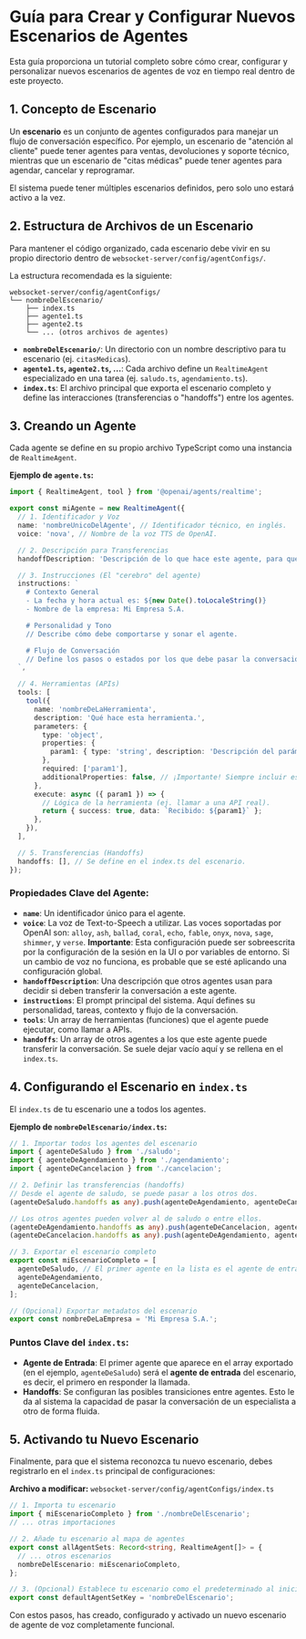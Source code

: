# Guía para Crear y Configurar Nuevos Escenarios de Agentes

Esta guía proporciona un tutorial completo sobre cómo crear, configurar y personalizar nuevos escenarios de agentes de voz en tiempo real dentro de este proyecto.

## 1. Concepto de Escenario

Un **escenario** es un conjunto de agentes configurados para manejar un flujo de conversación específico. Por ejemplo, un escenario de "atención al cliente" puede tener agentes para ventas, devoluciones y soporte técnico, mientras que un escenario de "citas médicas" puede tener agentes para agendar, cancelar y reprogramar.

El sistema puede tener múltiples escenarios definidos, pero solo uno estará activo a la vez.

## 2. Estructura de Archivos de un Escenario

Para mantener el código organizado, cada escenario debe vivir en su propio directorio dentro de `websocket-server/config/agentConfigs/`.

La estructura recomendada es la siguiente:

```
websocket-server/config/agentConfigs/
└── nombreDelEscenario/
    ├── index.ts
    ├── agente1.ts
    ├── agente2.ts
    └── ... (otros archivos de agentes)
```

-   **`nombreDelEscenario/`**: Un directorio con un nombre descriptivo para tu escenario (ej. `citasMedicas`).
-   **`agente1.ts`, `agente2.ts`, ...**: Cada archivo define un `RealtimeAgent` especializado en una tarea (ej. `saludo.ts`, `agendamiento.ts`).
-   **`index.ts`**: El archivo principal que exporta el escenario completo y define las interacciones (transferencias o "handoffs") entre los agentes.

## 3. Creando un Agente

Cada agente se define en su propio archivo TypeScript como una instancia de `RealtimeAgent`.

**Ejemplo de `agente.ts`:**

```typescript
import { RealtimeAgent, tool } from '@openai/agents/realtime';

export const miAgente = new RealtimeAgent({
  // 1. Identificador y Voz
  name: 'nombreUnicoDelAgente', // Identificador técnico, en inglés.
  voice: 'nova', // Nombre de la voz TTS de OpenAI.

  // 2. Descripción para Transferencias
  handoffDescription: 'Descripción de lo que hace este agente, para que otros agentes sepan cuándo transferirle la llamada.',

  // 3. Instrucciones (El "cerebro" del agente)
  instructions: `
    # Contexto General
    - La fecha y hora actual es: ${new Date().toLocaleString()}
    - Nombre de la empresa: Mi Empresa S.A.

    # Personalidad y Tono
    // Describe cómo debe comportarse y sonar el agente.

    # Flujo de Conversación
    // Define los pasos o estados por los que debe pasar la conversación.
  `,

  // 4. Herramientas (APIs)
  tools: [
    tool({
      name: 'nombreDeLaHerramienta',
      description: 'Qué hace esta herramienta.',
      parameters: {
        type: 'object',
        properties: {
          param1: { type: 'string', description: 'Descripción del parámetro.' },
        },
        required: ['param1'],
        additionalProperties: false, // ¡Importante! Siempre incluir esto.
      },
      execute: async ({ param1 }) => {
        // Lógica de la herramienta (ej. llamar a una API real).
        return { success: true, data: `Recibido: ${param1}` };
      },
    }),
  ],

  // 5. Transferencias (Handoffs)
  handoffs: [], // Se define en el index.ts del escenario.
});
```

### Propiedades Clave del Agente:

-   **`name`**: Un identificador único para el agente.
-   **`voice`**: La voz de Text-to-Speech a utilizar. Las voces soportadas por OpenAI son: `alloy`, `ash`, `ballad`, `coral`, `echo`, `fable`, `onyx`, `nova`, `sage`, `shimmer`, y `verse`. **Importante**: Esta configuración puede ser sobreescrita por la configuración de la sesión en la UI o por variables de entorno. Si un cambio de voz no funciona, es probable que se esté aplicando una configuración global.
-   **`handoffDescription`**: Una descripción que otros agentes usan para decidir si deben transferir la conversación a este agente.
-   **`instructions`**: El prompt principal del sistema. Aquí defines su personalidad, tareas, contexto y flujo de la conversación.
-   **`tools`**: Un array de herramientas (funciones) que el agente puede ejecutar, como llamar a APIs.
-   **`handoffs`**: Un array de otros agentes a los que este agente puede transferir la conversación. Se suele dejar vacío aquí y se rellena en el `index.ts`.

## 4. Configurando el Escenario en `index.ts`

El `index.ts` de tu escenario une a todos los agentes.

**Ejemplo de `nombreDelEscenario/index.ts`:**

```typescript
// 1. Importar todos los agentes del escenario
import { agenteDeSaludo } from './saludo';
import { agenteDeAgendamiento } from './agendamiento';
import { agenteDeCancelacion } from './cancelacion';

// 2. Definir las transferencias (handoffs)
// Desde el agente de saludo, se puede pasar a los otros dos.
(agenteDeSaludo.handoffs as any).push(agenteDeAgendamiento, agenteDeCancelacion);

// Los otros agentes pueden volver al de saludo o entre ellos.
(agenteDeAgendamiento.handoffs as any).push(agenteDeCancelacion, agenteDeSaludo);
(agenteDeCancelacion.handoffs as any).push(agenteDeAgendamiento, agenteDeSaludo);

// 3. Exportar el escenario completo
export const miEscenarioCompleto = [
  agenteDeSaludo, // El primer agente en la lista es el agente de entrada.
  agenteDeAgendamiento,
  agenteDeCancelacion,
];

// (Opcional) Exportar metadatos del escenario
export const nombreDeLaEmpresa = 'Mi Empresa S.A.';
```

### Puntos Clave del `index.ts`:

-   **Agente de Entrada**: El primer agente que aparece en el array exportado (en el ejemplo, `agenteDeSaludo`) será el **agente de entrada** del escenario, es decir, el primero en responder la llamada.
-   **Handoffs**: Se configuran las posibles transiciones entre agentes. Esto le da al sistema la capacidad de pasar la conversación de un especialista a otro de forma fluida.

## 5. Activando tu Nuevo Escenario

Finalmente, para que el sistema reconozca tu nuevo escenario, debes registrarlo en el `index.ts` principal de configuraciones:

**Archivo a modificar:** `websocket-server/config/agentConfigs/index.ts`

```typescript
// 1. Importa tu escenario
import { miEscenarioCompleto } from './nombreDelEscenario';
// ... otras importaciones

// 2. Añade tu escenario al mapa de agentes
export const allAgentSets: Record<string, RealtimeAgent[]> = {
  // ... otros escenarios
  nombreDelEscenario: miEscenarioCompleto,
};

// 3. (Opcional) Establece tu escenario como el predeterminado al iniciar
export const defaultAgentSetKey = 'nombreDelEscenario';
```

Con estos pasos, has creado, configurado y activado un nuevo escenario de agente de voz completamente funcional.
